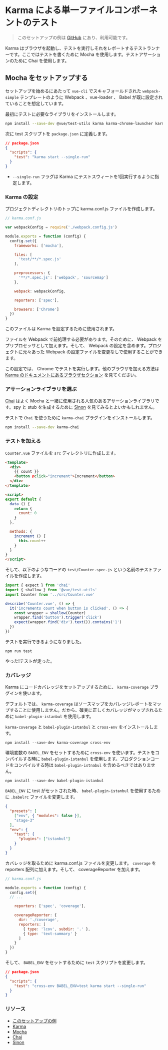 # Karma による単一ファイルコンポーネントのテスト

> このセットアップの例は [GitHub](https://github.com/eddyerburgh/vue-test-utils-karma-example) にあり、利用可能です。

Karma はブラウザを起動し、テストを実行しそれをレポートするテストランナーです。ここではテストを書くために Mocha を使用します。テストアサーションのために Chai を使用します。

## Mocha をセットアップする

セットアップを始めるにあたって `vue-cli` でスキャフォールドされた `webpack-simple` テンプレートのように Webpack 、vue-loader 、 Babel が既に設定されていることを想定しています。

最初にテストに必要なライブラリをインストールします。

``` bash
npm install --save-dev @vue/test-utils karma karma-chrome-launcher karma-mocha karma-sourcemap-loader karma-spec-reporter karma-webpack mocha
```

次に test スクリプトを `package.json` に定義します。

```json
// package.json
{
  "scripts": {
    "test": "karma start --single-run"
  }
}
```

- `--single-run` フラグは Karma にテストスウィートを1回実行するように指定します。

### Karma の設定

プロジェクトディレクトリのトップに karma.conf.js ファイルを作成します。

```js
// karma.conf.js

var webpackConfig = require('./webpack.config.js')

module.exports = function (config) {
  config.set({
    frameworks: ['mocha'],

    files: [
      'test/**/*.spec.js'
    ],

    preprocessors: {
      '**/*.spec.js': ['webpack', 'sourcemap']
    },

    webpack: webpackConfig,

    reporters: ['spec'],

    browsers: ['Chrome']
  })
}
```

このファイルは Karma を設定するために使用されます。

ファイルを Webpack で前処理する必要があります。そのために、 Webpack をプリプロセッサとして加えます。そして、 Webpack の設定を含めます。プロジェクトに元々あった Webpack の設定ファイルを変更なしで使用することができます。

この設定では、 Chrome でテストを実行します。他のブラウザを加える方法は [Karma のドキュメントにあるブラウザセクション](http://karma-runner.github.io/2.0/config/browsers.html) を見てください。

### アサーションライブラリを選ぶ

[Chai](http://chaijs.com/) はよく Mocha と一緒に使用される人気のあるアサーションライブラリです。spy と stub を生成するために [Sinon](http://sinonjs.org/) を見てみるとよいかもしれません。

テストで `Chai` を使うために `karma-chai` プラグインをインストールします。

``` bash
npm install --save-dev karma-chai
```

### テストを加える

`Counter.vue` ファイルを `src` ディレクトリに作成します。

``` html
<template>
  <div>
    {{ count }}
    <button @click="increment">Increment</button>
  </div>
</template>

<script>
export default {
  data () {
    return {
      count: 0
    }
  },

  methods: {
    increment () {
      this.count++
    }
  }
}
</script>
```

そして、以下のようなコードの `test/Counter.spec.js` という名前のテストファイルを作成します。

```js
import { expect } from 'chai'
import { shallow } from '@vue/test-utils'
import Counter from '../src/Counter.vue'

describe('Counter.vue', () => {
  it('increments count when button is clicked', () => {
    const wrapper = shallow(Counter)
    wrapper.find('button').trigger('click')
    expect(wrapper.find('div').text()).contains('1')
  })
})
```

テストを実行できるようになりました。

```
npm run test
```

やった!テストが走った。

### カバレッジ

Karma にコードカバレッジをセットアップするために、 `karma-coverage` プラグインを使います。

デフォルトでは、 `karma-coverage` はソースマップをカバレッジレポートをマップすることに使用しません。だから、確実に正しくカバレッジがマップされるために `babel-plugin-istanbul` を使用します。

`karma-coverage` と `babel-plugin-istanbul` と `cross-env` をインストールします。

```
npm install --save-dev karma-coverage cross-env
```

環境変数の `BABEL_ENV` をセットするために `cross-env` を使います。テストをコンパイルする時に `babel-plugin-istanbul` を使用します。プロダクションコードをコンパイルする時は `babel-plugin-istnabul` を含めるべきではありません。

```
npm install --save-dev babel-plugin-istanbul
```

`BABEL_ENV` に test がセットされた時、 `babel-plugin-istanbul` を使用するために `.babelrc` ファイルを変更します。

```json
{
  "presets": [
    ["env", { "modules": false }],
    "stage-3"
  ],
  "env": {
    "test": {
      "plugins": ["istanbul"]
    }
  }
}
```

カバレッジを取るために karma.conf.js ファイルを変更します。 `coverage` を reporters 配列に加えます。そして、 coverageReporter を加えます。

```js
// karma.conf.js

module.exports = function (config) {
  config.set({
  // ...

    reporters: ['spec', 'coverage'],

    coverageReporter: {
      dir: './coverage',
      reporters: [
        { type: 'lcov', subdir: '.' },
        { type: 'text-summary' }
      ]
    }
  })
}
```

そして、 `BABEL_ENV` をセットするために `test` スクリプトを変更します。

```json
// package.json
{
  "scripts": {
    "test": "cross-env BABEL_ENV=test karma start --single-run"
  }
}
```

### リソース

- [このセットアップの例](https://github.com/eddyerburgh/vue-test-utils-karma-example)
- [Karma](http://karma-runner.github.io/)
- [Mocha](https://mochajs.org/)
- [Chai](http://chaijs.com/)
- [Sinon](http://sinonjs.org/)
